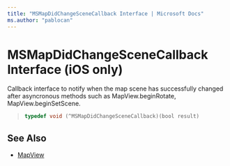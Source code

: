 ```yaml
---
title: "MSMapDidChangeSceneCallback Interface | Microsoft Docs"
ms.author: "pablocan"
---
```


# MSMapDidChangeSceneCallback Interface (iOS only)

Callback interface to notify when the map scene has successfully changed after asyncronous methods such as MapView.beginRotate, MapView.beginSetScene.

>```objectivec
> typedef void (^MSMapDidChangeSceneCallback)(bool result)
>```

## See Also

* [MapView](../MapView-class.md)